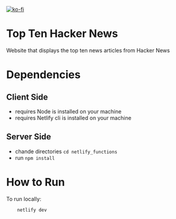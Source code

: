[![ko-fi](https://ko-fi.com/img/githubbutton_sm.svg)](https://ko-fi.com/H2H1ZZY1Q)
# Top Ten Hacker News
Website that displays the top ten news articles from Hacker News

# Dependencies
## Client Side
- requires Node is installed on your machine
- requires Netlify cli is installed on your machine
## Server Side
- chande directories `cd netlify_functions`
- run `npm install`

# How to Run
To run locally:

``` bash
    netlify dev
```
